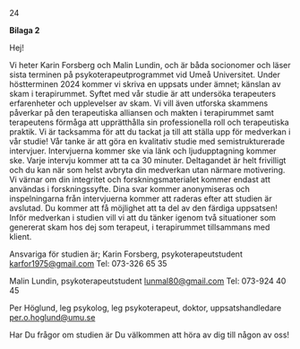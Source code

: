 24

**Bilaga 2**

Hej!

Vi heter Karin Forsberg och Malin Lundin, och är båda socionomer och läser sista terminen på
psykoterapeutprogrammet vid Umeå Universitet.
Under höstterminen 2024 kommer vi skriva en uppsats under ämnet; känslan av skam i
terapirummet. Syftet med vår studie är att undersöka terapeuters erfarenheter och upplevelser
av skam. Vi vill även utforska skammens påverkar på den terapeutiska alliansen och makten i
terapirummet samt terapeutens förmåga att upprätthålla sin professionella roll och terapeutiska
praktik.
Vi är tacksamma för att du tackat ja till att ställa upp för medverkan i vår studie! Vår tanke är
att göra en kvalitativ studie med semistrukturerade intervjuer. Intervjuerna kommer ske via länk
och ljudupptagning kommer ske. Varje intervju kommer att ta ca 30 minuter. Deltagandet är
helt frivilligt och du kan när som helst avbryta din medverkan utan närmare motivering. Vi
värnar om din integritet och forskningsmaterialet kommer endast att användas i forskningssyfte.
Dina svar kommer anonymiseras och inspelningarna från intervjuerna kommer att raderas efter
att studien är avslutad. Du kommer att få möjlighet att ta del av den färdiga uppsatsen!
Inför medverkan i studien vill vi att du tänker igenom två situationer som genererat skam hos
dej som terapeut, i terapirummet tillsammans med klient.

Ansvariga för studien är;
Karin Forsberg, psykoterapeutstudent
[karfor1975@gmail.com](mailto:karfor1975@gmail.com)
Tel: 073-326 65 35

Malin Lundin, psykoterapeutstudent
[lunmal80@gmail.com](mailto:lunmal80@gmail.com)
Tel: 073-924 40 45

Per Höglund, leg psykolog, leg psykoterapeut, doktor, uppsatshandledare
per.o.hoglund@umu.se

Har Du frågor om studien är Du välkommen att höra av dig till någon av oss!

